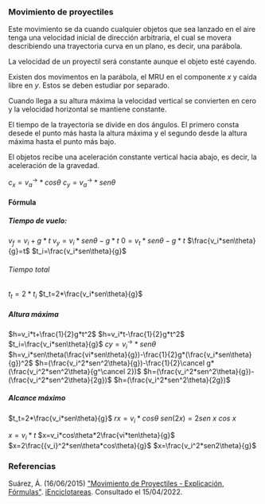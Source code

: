 ### Movimiento de proyectiles

Este movimiento se da cuando cualquier objetos que sea lanzado en el aire tenga una velocidad inicial de dirección arbitraria, el cual se movera describiendo una trayectoria curva en un plano, es decir, una parábola.

La velocidad de un proyectil será constante aunque el objeto esté cayendo.

Existen dos movimentos en la parábola, el MRU en el componente $x$ y caída libre en $y$. Estos se deben estudiar por separado.

Cuando llega a su altura máxima la velocidad vertical se convierten en cero y la velocidad horizontal se mantiene constante.

El tiempo de la trayectoria se divide en dos ángulos. El primero consta desede el punto más hasta la altura máxima y el segundo desde la altura máxima hasta el punto más bajo.

El objetos recibe una aceleración constante vertical hacia abajo, es decir, la aceleración de la gravedad.

$c_x=v_a^\rightarrow *cos\theta$
$c_y=v_a^\rightarrow *sen\theta$

#### Fórmula

##### Tiempo de vuelo: 

$v_f=v_i+g*t$
$v_y=v_i*sen\theta-g*t$
$0=v_t*sen\theta -g*t$
$\frac{v_i*sen\theta}{g}=t$
$t_i=\frac{v_i*sen\theta}{g}$

###### Tiempo total

$t_t=2*t_i$
$t_t=2*\frac{v_i*sen\theta}{g}$

##### Altura máxima

$h=v_i*t+\frac{1}{2}g*t^2$
$h=v_i*t-\frac{1}{2}g*t^2$
$t_i=\frac{v_i*sen\theta}{g}$
$cy=v_i^\rightarrow*sen\theta$
$h=v_i*sen\theta(\frac{vi*sen\theta}{g})-\frac{1}{2}g*(\frac{v_i*sen\theta}{g})^2$
$h=(\frac{v_i^2*sen^2\theta}{g})-\frac{1}{2}\cancel g*(\frac{v_i^2*sen^2\theta}{g^\cancel 2})$
$h=(\frac{v_i^2*sen^2\theta}{g})-(\frac{v_i^2*sen^2\theta}{2g})$
$h=(\frac{v_i^2*sen^2\theta}{2g})$

##### Alcance máximo

$t_t=2*\frac{v_i*sen\theta}{g}$
$rx=v_i*cos\theta$
$sen(2x)=2sen\ x\ cos\ x$

$x=v_i*t$
$x=v_i*cos\theta*2\frac{vi*ten\theta}{g}$
$x=2\frac{{v_i}^2*sen\theta*cos\theta}{g}$
$x=\frac{v_i^2*sen2\theta}{g}$

### Referencias

Suárez, Á. (16/06/2015) ["Movimiento de Proyectiles - Explicación, Fórmulas"](https://www.youtube.com/watch?v=r3Ru862AHBU). [iEnciclotareas](https://www.youtube.com/channel/UCVQfOCE5h2eSujy_QMKMogA). Consultado el 15/04/2022.